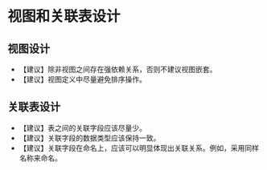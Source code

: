 # 视图和关联表设计

## 视图设计<a name="section4431103710524"></a>

-   【建议】除非视图之间存在强依赖关系，否则不建议视图嵌套。
-   【建议】视图定义中尽量避免排序操作。

## 关联表设计<a name="section6265550010713"></a>

-   【建议】表之间的关联字段应该尽量少。
-   【建议】关联字段的数据类型应该保持一致。
-   【建议】关联字段在命名上，应该可以明显体现出关联关系。例如，采用同样名称来命名。

